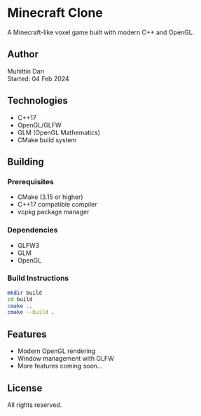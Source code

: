 # Minecraft Clone

A Minecraft-like voxel game built with modern C++ and OpenGL.

## Author

Muhittin Darı  
Started: 04 Feb 2024

## Technologies

- C++17
- OpenGL/GLFW
- GLM (OpenGL Mathematics)
- CMake build system

## Building

### Prerequisites

- CMake (3.15 or higher)
- C++17 compatible compiler
- vcpkg package manager

### Dependencies

- GLFW3
- GLM
- OpenGL

### Build Instructions

```bash
mkdir build
cd build
cmake ..
cmake --build .
```

## Features

- Modern OpenGL rendering
- Window management with GLFW
- More features coming soon...

## License

All rights reserved.
